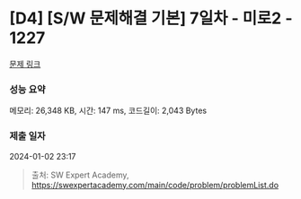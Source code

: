 # [D4] [S/W 문제해결 기본] 7일차 - 미로2 - 1227 

[문제 링크](https://swexpertacademy.com/main/code/problem/problemDetail.do?contestProbId=AV14wL9KAGkCFAYD) 

### 성능 요약

메모리: 26,348 KB, 시간: 147 ms, 코드길이: 2,043 Bytes

### 제출 일자

2024-01-02 23:17



> 출처: SW Expert Academy, https://swexpertacademy.com/main/code/problem/problemList.do